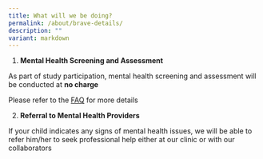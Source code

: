 ```yaml
---
title: What will we be doing?
permalink: /about/brave-details/
description: ""
variant: markdown
---
```

1. **Mental Health Screening and Assessment**

As part of study participation, mental health screening and assessment will be conducted at **no charge**

Please refer to the [FAQ](/faqs/general/) for more details

2. **Referral to Mental Health Providers**

If your child indicates any signs of mental health issues, we will be able to refer him/her to seek professional help either at our clinic or with our collaborators